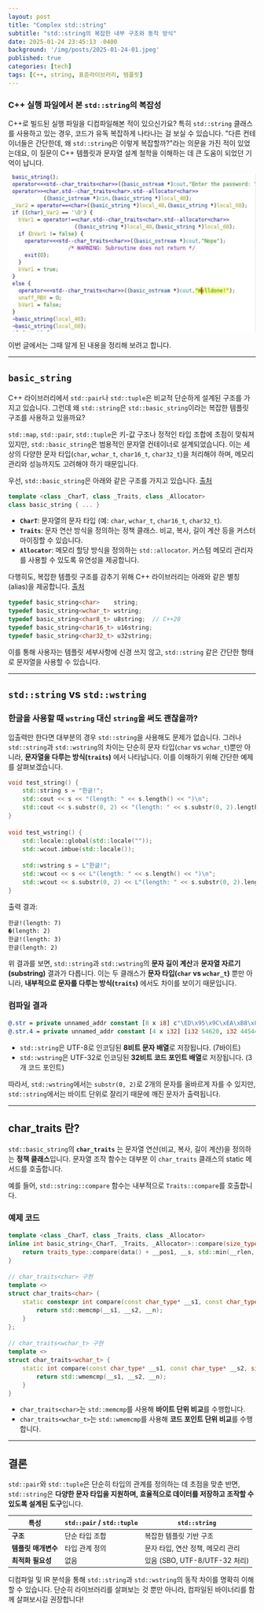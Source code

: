```yaml
---
layout: post
title: "Complex std::string"
subtitle: "std::string의 복잡한 내부 구조와 동작 방식"
date: 2025-01-24 23:45:13 -0400
background: '/img/posts/2025-01-24-01.jpeg'
published: true
categories: [tech]
tags: [C++, string, 표준라이브러리, 템플릿]
---
```


### C++ 실행 파일에서 본 `std::string`의 복잡성

C++로 빌드된 실행 파일을 디컴파일해본 적이 있으신가요? 특히 `std::string` 클래스를 사용하고 있는 경우, 코드가 유독 복잡하게 나타나는 걸 보실 수 있습니다. "다른 컨테이너들은 간단한데, 왜 `std::string`은 이렇게 복잡할까?"라는 의문을 가진 적이 있었는데요, 이 질문이 C++ 템플릿과 문자열 설계 철학을 이해하는 데 큰 도움이 되었던 기억이 납니다.

![std::string](/img/posts/2025-01-24-basicstr.jpg)

이번 글에서는 그때 알게 된 내용을 정리해 보려고 합니다.

---

## `basic_string`

C++ 라이브러리에서 `std::pair`나 `std::tuple`은 비교적 단순하게 설계된 구조를 가지고 있습니다. 그런데 왜 `std::string`은 `std::basic_string`이라는 복잡한 템플릿 구조를 사용하고 있을까요?

`std::map`, `std::pair`, `std::tuple`은 키-값 구조나 정적인 타입 조합에 초점이 맞춰져 있지만, `std::basic_string`은 범용적인 문자열 컨테이너로 설계되었습니다. 이는 세상의 다양한 문자 타입(`char`, `wchar_t`, `char16_t`, `char32_t`)을 처리해야 하며, 메모리 관리와 성능까지도 고려해야 하기 때문입니다.

우선, `std::basic_string`은 아래와 같은 구조를 가지고 있습니다. [출처](https://github.com/llvm/llvm-project/blob/main/libcxx/include/string)

```cpp
template <class _CharT, class _Traits, class _Allocator>
class basic_string { ... }
```

- **`CharT`**: 문자열의 문자 타입 (예: `char`, `wchar_t`, `char16_t`, `char32_t`).
- **`Traits`**: 문자 연산 방식을 정의하는 정책 클래스. 비교, 복사, 길이 계산 등을 커스터마이징할 수 있습니다.
- **`Allocator`**: 메모리 할당 방식을 정의하는 `std::allocator`. 커스텀 메모리 관리자를 사용할 수 있도록 유연성을 제공합니다.

다행히도, 복잡한 템플릿 구조를 감추기 위해 C++ 라이브러리는 아래와 같은 별칭(alias)을 제공합니다. [출처](https://github.com/llvm/llvm-project/blob/main/libcxx/include/string)

```cpp
typedef basic_string<char>    string;
typedef basic_string<wchar_t> wstring;
typedef basic_string<char8_t> u8string;  // C++20
typedef basic_string<char16_t> u16string;
typedef basic_string<char32_t> u32string;
```

이를 통해 사용자는 템플릿 세부사항에 신경 쓰지 않고, `std::string` 같은 간단한 형태로 문자열을 사용할 수 있습니다.

---

## `std::string` vs `std::wstring`

### 한글을 사용할 때 `wstring` 대신 `string`을 써도 괜찮을까?

입출력만 한다면 대부분의 경우 `std::string`을 사용해도 문제가 없습니다. 그러나 `std::string`과 `std::wstring`의 차이는 단순히 문자 타입(`char` vs `wchar_t`)뿐만 아니라, **문자열을 다루는 방식(`traits`)** 에서 나타납니다. 이를 이해하기 위해 간단한 예제를 살펴보겠습니다.

```cpp
void test_string() {
    std::string s = "한글!";
    std::cout << s << "(length: " << s.length() << ")\n";
    std::cout << s.substr(0, 2) << "(length: " << s.substr(0, 2).length() << ")\n";
}

void test_wstring() {
    std::locale::global(std::locale(""));
    std::wcout.imbue(std::locale());

    std::wstring s = L"한글!";
    std::wcout << s << L"(length: " << s.length() << ")\n";
    std::wcout << s.substr(0, 2) << L"(length: " << s.substr(0, 2).length() << ")\n";
}
```

출력 결과:

```
한글!(length: 7)
�(length: 2)
한글!(length: 3)
한글(length: 2)
```

위 결과를 보면, `std::string`과 `std::wstring`의 **문자 길이 계산**과 **문자열 자르기(substring)** 결과가 다릅니다. 이는 두 클래스가 **문자 타입(`char` vs `wchar_t`)** 뿐만 아니라, **내부적으로 문자를 다루는 방식(`traits`)** 에서도 차이를 보이기 때문입니다.

### 컴파일 결과

```llvm
@.str = private unnamed_addr constant [8 x i8] c"\ED\x95\x9C\xEA\xB8\x80!\00", align 1
@.str.4 = private unnamed_addr constant [4 x i32] [i32 54620, i32 44544, i32 33, i32 0], align 4
```

- `std::string`은 UTF-8로 인코딩된 **8비트 문자 배열**로 저장됩니다. (7바이트)
- `std::wstring`은 UTF-32로 인코딩된 **32비트 코드 포인트 배열**로 저장됩니다. (3개 코드 포인트)

따라서, `std::wstring`에서는 `substr(0, 2)`로 2개의 문자를 올바르게 자를 수 있지만, `std::string`에서는 바이트 단위로 잘리기 때문에 깨진 문자가 출력됩니다.

---

## char_traits 란?

`std::basic_string`의 **`char_traits`** 는 문자열 연산(비교, 복사, 길이 계산)을 정의하는 **정책 클래스**입니다. 문자열 조작 함수는 대부분 이 `char_traits` 클래스의 static 메서드를 호출합니다.

예를 들어, `std::string::compare` 함수는 내부적으로 `Traits::compare`를 호출합니다.

### 예제 코드

```cpp
template <class _CharT, class _Traits, class _Allocator>
inline int basic_string<_CharT, _Traits, _Allocator>::compare(size_type __pos1, size_type __n1, const value_type* __s, size_type __n2) const {
    return traits_type::compare(data() + __pos1, __s, std::min(__rlen, __n2));
}

// char_traits<char> 구현
template <>
struct char_traits<char> {
    static constexpr int compare(const char_type* __s1, const char_type* __s2, size_t __n) noexcept {
        return std::memcmp(__s1, __s2, __n);
    }
};

// char_traits<wchar_t> 구현
template <>
struct char_traits<wchar_t> {
    static int compare(const char_type* __s1, const char_type* __s2, size_t __n) noexcept {
        return std::wmemcmp(__s1, __s2, __n);
    }
}
```

- `char_traits<char>`는 `std::memcmp`를 사용해 **바이트 단위 비교**를 수행합니다.
- `char_traits<wchar_t>`는 `std::wmemcmp`를 사용해 **코드 포인트 단위 비교**를 수행합니다.

---

## 결론

`std::pair`와 `std::tuple`은 단순히 타입의 관계를 정의하는 데 초점을 맞춘 반면, `std::string`은 **다양한 문자 타입을 지원하며, 효율적으로 데이터를 저장하고 조작할 수 있도록 설계된 도구**입니다.

|특성|`std::pair` / `std::tuple`|`std::string`|
|---|---|---|
|**구조**|단순 타입 조합|복잡한 템플릿 기반 구조|
|**템플릿 매개변수**|타입 관계 정의|문자 타입, 연산 정책, 메모리 관리|
|**최적화 필요성**|없음|있음 (SBO, UTF-8/UTF-32 처리)|

디컴파일 및 IR 분석을 통해 `std::string`과 `std::wstring`의 동작 차이를 명확히 이해할 수 있습니다. 단순히 라이브러리를 살펴보는 것 뿐만 아니라, 컴파일된 바이너리를 함께 살펴보시길 권장합니다!
